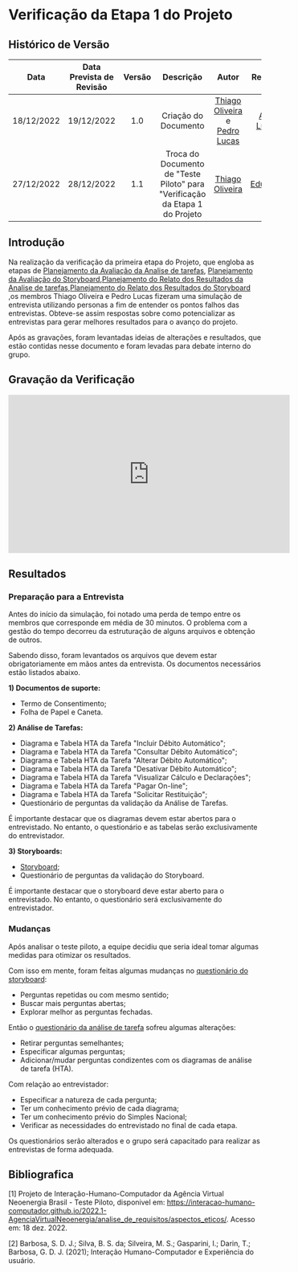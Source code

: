 # Verificação da Etapa 1 do Projeto

## Histórico de Versão
|Data|Data Prevista de Revisão|Versão|Descrição|Autor|Revisor|
| :----------: |:----------:| :------: | :-----------: | :---------: |:---------: |
|18/12/2022|19/12/2022|1.0|Criação do Documento| [Thiago Oliveira](https://github.com/Thiab394) e [Pedro Lucas](https://github.com/PedroLSF)|[Ana Luiza](https://github.com/AnHoff)|
|27/12/2022|28/12/2022|1.1|Troca do Documento de "Teste Piloto" para "Verificação da Etapa 1 do Projeto|[Thiago Oliveira](https://github.com/Thiab394)| [Eduardo](https://github.com/edudsan) |

## Introdução
Na realização da verificação da primeira etapa do Projeto, que engloba as etapas de [Planejamento da Avaliação da Analise de tarefas](https://interacao-humano-computador.github.io/2022.2-SimplesNacional/Avaliacoes/AnaliseDeTarefas/PlanejamentoAvAnaliseDeTarefas/), [Planejamento da Avaliação do Storyboard](https://interacao-humano-computador.github.io/2022.2-SimplesNacional/Avaliacoes/Storyboard/PlanejamentoAvStoryboard/),[Planejamento do Relato dos Resultados da Analise de tarefas](https://interacao-humano-computador.github.io/2022.2-SimplesNacional/Avaliacoes/AnaliseDeTarefas/PlanejamentoResAnaliseTarefas/),[Planejamento do Relato dos Resultados do Storyboard](https://interacao-humano-computador.github.io/2022.2-SimplesNacional/Avaliacoes/Storyboard/PlanejamentoRelatoResuStoryboard/) ,os membros Thiago Oliveira e Pedro Lucas fizeram uma simulação de entrevista utilizando personas a fim de entender os pontos falhos das entrevistas. Obteve-se assim respostas sobre como potencializar as entrevistas para gerar melhores resultados para o avanço do projeto.

Após as gravações, foram levantadas ideias de alterações e resultados, que estão contidas nesse documento e foram levadas para debate interno do grupo. 

## Gravação da Verificação

<iframe width="560" height="315" src="https://www.youtube-nocookie.com/embed/mdLhP_vi53A" title="YouTube video player" frameborder="0" allow="accelerometer; autoplay; clipboard-write; encrypted-media; gyroscope; picture-in-picture" allowfullscreen></iframe>

## Resultados
### Preparação para a Entrevista
Antes do início da simulação, foi notado uma perda de tempo entre os membros que corresponde em média de 30 minutos. O problema com a gestão do tempo decorreu da estruturação de alguns arquivos e obtenção de outros.

Sabendo disso, foram levantados os arquivos que devem estar obrigatoriamente em mãos antes da entrevista. Os documentos necessários estão listados abaixo.

**1) Documentos de suporte:**

* Termo de Consentimento;
* Folha de Papel e Caneta.

**2) Análise de Tarefas:**

* Diagrama e Tabela HTA da Tarefa "Incluir Débito Automático";
* Diagrama e Tabela  HTA da Tarefa "Consultar Débito Automático";
* Diagrama e Tabela  HTA da Tarefa "Alterar Débito Automático";
* Diagrama e Tabela  HTA da Tarefa "Desativar Débito Automático";
* Diagrama e Tabela  HTA da Tarefa "Visualizar Cálculo e Declarações";
* Diagrama e Tabela  HTA da Tarefa "Pagar On-line";
* Diagrama e Tabela  HTA da Tarefa "Solicitar Restituição";
* Questionário de perguntas da validação da Análise de Tarefas.

É importante destacar que os diagramas devem estar abertos para o entrevistado. No entanto, o questionário e as tabelas serão exclusivamente do entrevistador.

**3) Storyboards:**

* [Storyboard](Storyboard/PlanejamentoAvStoryboard.md);
* Questionário de perguntas da validação do Storyboard.

É importante destacar que o storyboard deve estar aberto para o entrevistado. No entanto, o questionário será exclusivamente do entrevistador.

### Mudanças
Após analisar o teste piloto, a equipe decidiu que seria ideal tomar algumas medidas para otimizar os resultados. 

Com isso em mente, foram feitas algumas mudanças no [questionário do storyboard](https://interacao-humano-computador.github.io/2022.2-SimplesNacional/Avaliacoes/Storyboard/PlanejamentoAvStoryboard/):

* Perguntas repetidas ou com mesmo sentido;
* Buscar mais perguntas abertas;
* Explorar melhor as perguntas fechadas.

Então o [questionário da análise de tarefa](https://interacao-humano-computador.github.io/2022.2-SimplesNacional/Avaliacoes/AnaliseDeTarefas/PlanejamentoAvAnaliseDeTarefas/)
sofreu algumas alterações:

* Retirar perguntas semelhantes;
* Especificar algumas perguntas;
* Adicionar/mudar perguntas condizentes com os diagramas de análise de tarefa (HTA).

Com relação ao entrevistador:

* Especificar a natureza de cada pergunta;
* Ter um conhecimento prévio de cada diagrama;
* Ter um conhecimento prévio do Simples Nacional;
* Verificar as necessidades do entrevistado no final de cada etapa.

Os questionários serão alterados e o grupo será capacitado para realizar as entrevistas de forma adequada.

## Bibliografica

[1] Projeto de Interação-Humano-Computador da Agência Virtual Neoenergia Brasil - Teste Piloto, disponivel em: https://interacao-humano-computador.github.io/2022.1-AgenciaVirtualNeoenergia/analise_de_requisitos/aspectos_eticos/. Acesso em: 18 dez. 2022.

[2] Barbosa, S. D. J.; Silva, B. S. da; Silveira, M. S.; Gasparini, I.; Darin, T.; Barbosa, G. D. J. (2021); Interação Humano-Computador e Experiência do usuário.
